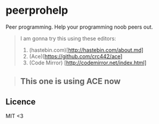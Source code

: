 # peerprohelp
Peer programming. Help your programming noob peers out.

> I am gonna try this using these editors:
> 1. (hastebin.com)[http://hastebin.com/about.md]
> 2. (Ace)[https://github.com/crc442/ace]
> 3. (Code Mirror) [http://codemirror.net/index.html]

> ## This one is using ACE now



## Licence 
MIT <3 
